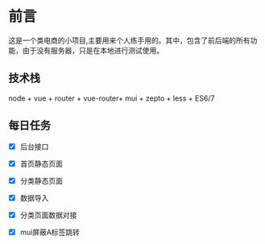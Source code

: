 # 前言

这是一个类电商的小项目,主要用来个人练手用的。其中，包含了前后端的所有功能，由于没有服务器，只是在本地进行测试使用。

## 技术栈

node + vue + router + vue-router+ mui +  zepto  +  less + ES6/7 

## 每日任务

- [x] 后台接口
- [x] 首页静态页面
- [x] 分类静态页面
- [x] 数据导入
- [x] 分类页面数据对接
- [x] mui屏蔽A标签跳转







